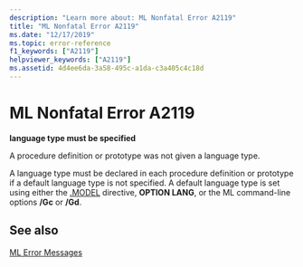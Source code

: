 ```yaml
---
description: "Learn more about: ML Nonfatal Error A2119"
title: "ML Nonfatal Error A2119"
ms.date: "12/17/2019"
ms.topic: error-reference
f1_keywords: ["A2119"]
helpviewer_keywords: ["A2119"]
ms.assetid: 4d4ee6da-3a58-495c-a1da-c3a405c4c18d
---
```

# ML Nonfatal Error A2119

**language type must be specified**

A procedure definition or prototype was not given a language type.

A language type must be declared in each procedure definition or prototype if a default language type is not specified. A default language type is set using either the [.MODEL](dot-model.md) directive, **OPTION LANG**, or the ML command-line options **/Gc** or **/Gd**.

## See also

[ML Error Messages](ml-error-messages.md)
